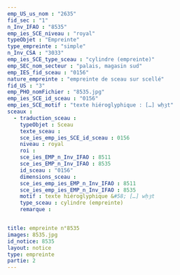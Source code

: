 ```yaml
---
emp_US_us_nom : "2635"
fid_sec : "1"
n_Inv_IFAO : "8535"
emp_ies_SCE_niveau : "royal"
typeObjet : "Empreinte"
type_empreinte : "simple"
n_Inv_CSA : "3033"
emp_ies_SCE_type_sceau : "cylindre (empreinte)"
emp_SEC_nom_secteur : "palais, magasin sud"
emp_IES_fid_sceau : "0156"
nature_empreinte : "empreinte de sceau sur scellé"
fid_US : "3"
emp_PHO_nomFichier : "8535.jpg"
emp_ies_SCE_id_sceau : "0156"
emp_ies_SCE_motif : "texte hiéroglyphique : […] wḥȝt"
sceaux :
  - traduction_sceau : 
    typeObjet : Sceau
    texte_sceau : 
    sce_ies_emp_ies_SCE_id_sceau : 0156
    niveau : royal
    roi : 
    sce_ies_EMP_n_Inv_IFAO : 8511
    sce_ies_EMP_n_Inv_IFAO : 8535
    id_sceau : "0156"
    dimensions_sceau : 
    sce_ies_emp_ies_EMP_n_Inv_IFAO : 8511
    sce_ies_emp_ies_EMP_n_Inv_IFAO : 8535
    motif : texte hiéroglyphique &#58; […] wḥȝt
    type_sceau : cylindre (empreinte)
    remarque : 


title: empreinte n°8535
images: 8535.jpg
id_notice: 8535
layout: notice
type: empreinte
partie: 2
---
```

